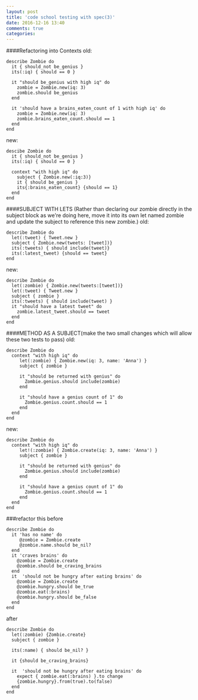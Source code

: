 ```yaml
---
layout: post
title: 'code school testing with spec(3)'
date: 2016-12-16 13:40
comments: true
categories: 
---
```

####Refactoring into Contexts
old:
```
describe Zombie do
  it { should_not be_genius }
  its(:iq) { should == 0 }
  
  it "should be_genius with high iq" do
    zombie = Zombie.new(iq: 3)
    zombie.should be_genius
  end

  it 'should have a brains_eaten_count of 1 with high iq' do
    zombie = Zombie.new(iq: 3)
    zombie.brains_eaten_count.should == 1
  end
end
```
new:
```
descibe Zombie do 
  it { should_not be_genius }
  its(:iq) { should == 0 }
  
  context "with high iq" do 
    subject { Zombie.new(:iq:3)}
    it { should be_genius }
    its{:brains_eaten_count} {should == 1}
  end
end
```
####SUBJECT WITH LETS (Rather than declaring our zombie directly in the subject block as we're doing here, move it into its own let named zombie and update the subject to reference this new zombie.)
old: 
```
describe Zombie do 
  let(:tweet) { Tweet.new }
  subject { Zombie.new(tweets: [tweet])}
  its(:tweets) { should include(tweet)}
  its(:latest_tweet) {should == tweet}
end
```
new: 
```
describe Zombie do 
  let(:zombie) { Zombie.new(tweets:[tweet])}
  let(:tweet) { Tweet.new }
  subject { zombie }
  its(:tweets) { should include(tweet) }
  it "should have a latest tweet" do 
    zombie.latest_tweet.should == tweet 
  end
end
```
####METHOD AS A SUBJECT(make the two small changes which will allow these two tests to pass)
old:
```
describe Zombie do
  context "with high iq" do
     let(:zombie) { Zombie.new(iq: 3, name: 'Anna') }
     subject { zombie }

     it "should be returned with genius" do
       Zombie.genius.should include(zombie)
     end

     it "should have a genius count of 1" do     
       Zombie.genius.count.should == 1
     end
  end
end
```
new:
```
describe Zombie do
  context "with high iq" do
     let!(:zombie) { Zombie.create(iq: 3, name: 'Anna') }
     subject { zombie }

     it "should be returned with genius" do
       Zombie.genius.should include(zombie)
     end

     it "should have a genius count of 1" do     
       Zombie.genius.count.should == 1
     end
  end
end
```
###refactor this 
before 
```
describe Zombie do 
  it 'has no name' do 
     @zombie = Zombie.create  
     @zombie.name.should be_nil?
  end
  it 'craves brains' do 
    @zombie = Zombie.create 
    @zombie.should be_craving_brains 
  end
  it  'should not be hungry after eating brains' do 
    @zombie = Zombie.create 
    @zombie.hungry.should be_true 
    @zombie.eat(:brains)
    @zombie.hungry.should be_false 
  end
end
```
after 
```
describe Zombie do 
  let(:zombie) {Zombie.create}
  subject { zombie }
  
  its(:name) { should be_nil? }
  
  it {should be_craving_brains}
  
  it  'should not be hungry after eating brains' do 
    expect { zombie.eat(:brains) }.to change 
    {zombie.hungry}.from(true).to(false)
  end
end
```


